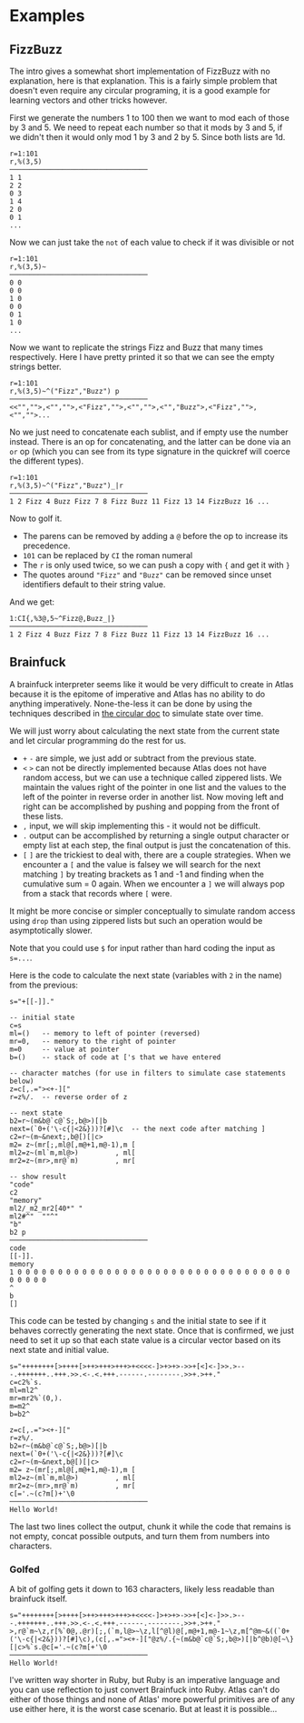 # Examples

## FizzBuzz

The intro gives a somewhat short implementation of FizzBuzz with no explanation, here is that explanation. This is a fairly simple problem that doesn't even require any circular programing, it is a good example for learning vectors and other tricks however.

First we generate the numbers 1 to 100 then we want to mod each of those by 3 and 5. We need to repeat each number so that it mods by 3 and 5, if we didn't then it would only mod 1 by 3 and 2 by 5. Since both lists are 1d.

    r=1:101
    r,%(3,5)
    ──────────────────────────────────
    1 1
    2 2
    0 3
    1 4
    2 0
    0 1
    ...

Now we can just take the `not` of each value to check if it was divisible or not

    r=1:101
    r,%(3,5)~
    ──────────────────────────────────
    0 0
    0 0
    1 0
    0 0
    0 1
    1 0
    ...

Now we want to replicate the strings Fizz and Buzz that many times respectively. Here I have pretty printed it so that we can see the empty strings better.

    r=1:101
    r,%(3,5)~^("Fizz","Buzz") p
    ──────────────────────────────────
    <<"","">,<"","">,<"Fizz","">,<"","">,<"","Buzz">,<"Fizz","">,<"","">...

No we just need to concatenate each sublist, and if empty use the number instead. There is an op for concatenating, and the latter can be done via an `or` op (which you can see from its type signature in the quickref will coerce the different types).

    r=1:101
    r,%(3,5)~^("Fizz","Buzz")_|r
    ──────────────────────────────────
    1 2 Fizz 4 Buzz Fizz 7 8 Fizz Buzz 11 Fizz 13 14 FizzBuzz 16 ...

Now to golf it.

-   The parens can be removed by adding a `@` before the op to increase its precedence.
-   `101` can be replaced by `CI` the roman numeral
-   The `r` is only used twice, so we can push a copy with `{` and get it with `}`
-   The quotes around `"Fizz"` and `"Buzz"` can be removed since unset identifiers default to their string value.

And we get:

    1:CI{,%3@,5~^Fizz@,Buzz_|}
    ──────────────────────────────────
    1 2 Fizz 4 Buzz Fizz 7 8 Fizz Buzz 11 Fizz 13 14 FizzBuzz 16 ...

## Brainfuck

A brainfuck interpreter seems like it would be very difficult to create in Atlas because it is the epitome of imperative and Atlas has no ability to do anything imperatively. None-the-less it can be done by using the techniques described in [the circular doc](circular.md) to simulate state over time.

We will just worry about calculating the next state from the current state and let circular programming do the rest for us.

-   `+` `-` are simple, we just add or subtract from the previous state.
-   `<` `>` can not be directly implemented because Atlas does not have random access, but we can use a technique called zippered lists. We maintain the values right of the pointer in one list and the values to the left of the pointer in reverse order in another list. Now moving left and right can be accomplished by pushing and popping from the front of these lists.
-   `,` input, we will skip implementing this - it would not be difficult.
-   `.` output can be accomplished by returning a single output character or empty list at each step, the final output is just the concatenation of this.
-   `[` `]` are the trickiest to deal with, there are a couple strategies. When we encounter a `[` and the value is falsey we will search for the next matching `]` by treating brackets as 1 and -1 and finding when the cumulative sum = 0 again. When we encounter a `]` we will always pop from a stack that records where `[` were.

It might be more concise or simpler conceptually to simulate random access using `drop` than using zippered lists but such an operation would be asymptotically slower.

Note that you could use `$` for input rather than hard coding the input as `s=...`.

Here is the code to calculate the next state (variables with `2` in the name) from the previous:

    s="+[[-]]."

    -- initial state
    c=s
    ml=()   -- memory to left of pointer (reversed)
    mr=0,   -- memory to the right of pointer
    m=0     -- value at pointer
    b=()    -- stack of code at ['s that we have entered

    -- character matches (for use in filters to simulate case statements below)
    z=c[,.="><+-]["
    r=z%/.  -- reverse order of z

    -- next state
    b2=r~(m&b@`c@`S;,b@>)[|b
    next=(`0+('\-c{|<2&}))?[#]\c  -- the next code after matching ]
    c2=r~(m~&next;,b@[)[|c>
    m2= z~(mr[;,ml@[,m@+1,m@-1),m [
    ml2=z~(ml`m,ml@>)         , ml[
    mr2=z~(mr>,mr@`m)         , mr[

    -- show result
    "code"
    c2
    "memory"
    ml2/_m2_mr2[40*" "
    ml2#^"  ""^"
    "b"
    b2 p
    ──────────────────────────────────
    code
    [[-]].
    memory
    1 0 0 0 0 0 0 0 0 0 0 0 0 0 0 0 0 0 0 0 0 0 0 0 0 0 0 0 0 0 0 0 0 0 0 0 0 0 0 0
    ^
    b
    []

This code can be tested by changing `s` and the initial state to see if it behaves correctly generating the next state. Once that is confirmed, we just need to set it up so that each state value is a circular vector based on its next state and initial value.

    s="++++++++[>++++[>++>+++>+++>+<<<<-]>+>+>->>+[<]<-]>>.>---.+++++++..+++.>>.<-.<.+++.------.--------.>>+.>++."
    c=c2%`s.
    ml=ml2^
    mr=mr2%`(0,).
    m=m2^
    b=b2^

    z=c[,.="><+-]["
    r=z%/.
    b2=r~(m&b@`c@`S;,b@>)[|b
    next=(`0+('\-c{|<2&}))?[#]\c
    c2=r~(m~&next,b@[)[|c>
    m2= z~(mr[;,ml@[,m@+1,m@-1),m [
    ml2=z~(ml`m,ml@>)         , ml[
    mr2=z~(mr>,mr@`m)         , mr[
    c[='.~(c?m[)+'\0
    ──────────────────────────────────
    Hello World!

The last two lines collect the output, chunk it while the code that remains is not empty, concat possible outputs, and turn them from numbers into characters.

### Golfed

A bit of golfing gets it down to 163 characters, likely less readable than brainfuck itself.

    s="++++++++[>++++[>++>+++>+++>+<<<<-]>+>+>->>+[<]<-]>>.>---.+++++++..+++.>>.<-.<.+++.------.--------.>>+.>++."
    >,r@`m~\z,r[%`0@,.@r)[;,(`m,l@>~\z,l[^@l)@[,m@+1,m@-1~\z,m[^@m~&((`0+('\-c{|<2&}))?[#]\c),(c[,.="><+-]["@z%/.{~(m&b@`c@`S;,b@>)[|b^@b)@[~\}[|c>%`s.@c[='.~(c?m[+'\0
    ──────────────────────────────────
    Hello World!

I've written way shorter in Ruby, but Ruby is an imperative language and you can use reflection to just convert Brainfuck into Ruby. Atlas can't do either of those things and none of Atlas' more powerful primitives are of any use either here, it is the worst case scenario. But at least it is possible...